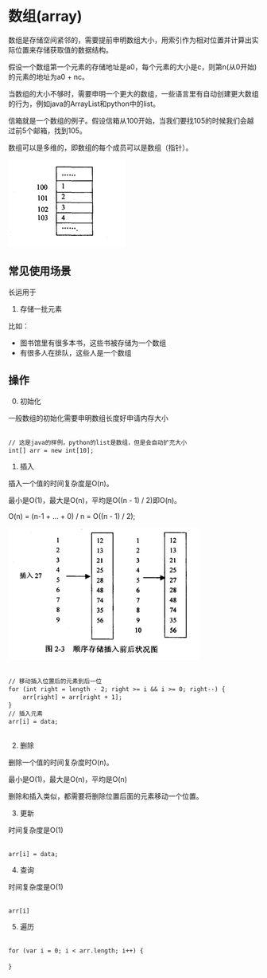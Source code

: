 #  数组(array)

数组是存储空间紧邻的，需要提前申明数组大小，用索引作为相对位置并计算出实际位置来存储获取值的数据结构。

假设一个数组第一个元素的存储地址是a0，每个元素的大小是c，则第n(从0开始)的元素的地址为a0 + nc。

当数组的大小不够时，需要申明一个更大的数组，一些语言里有自动创建更大数组的行为，例如java的ArrayList和python中的list。

信箱就是一个数组的例子。假设信箱从100开始，当我们要找105的时候我们会越过前5个邮箱，找到105。

数组可以是多维的，即数组的每个成员可以是数组（指针）。

![array](images/array.png)

## 常见使用场景

长运用于

1. 存储一批元素

比如：

* 图书馆里有很多本书，这些书被存储为一个数组
* 有很多人在排队，这些人是一个数组

## 操作

0. 初始化

一般数组的初始化需要申明数组长度好申请内存大小

```

// 这是java的样例，python的list是数组，但是会自动扩充大小
int[] arr = new int[10];

```

1. 插入

插入一个值的时间复杂度是O(n)。

最小是O(1)，最大是O(n)，平均是O((n - 1) / 2)即O(n)。

O(n) = (n-1 + ... + 0) / n = O((n - 1) / 2);

![array_insert](images/array_insert.png)

```

// 移动插入位置后的元素到后一位
for (int right = length - 2; right >= i && i >= 0; right--) {
    arr[right] = arr[right + 1];
}
// 插入元素
arr[i] = data;


```

2. 删除

删除一个值的时间复杂度时O(n)。

最小是O(1)，最大是O(n)，平均是O(n)

删除和插入类似，都需要将删除位置后面的元素移动一个位置。

3. 更新

时间复杂度是O(1)

```

arr[i] = data;

```

4. 查询

时间复杂度是O(1)

```

arr[i]

```

5. 遍历

```

for (var i = 0; i < arr.length; i++) {
    
}

```